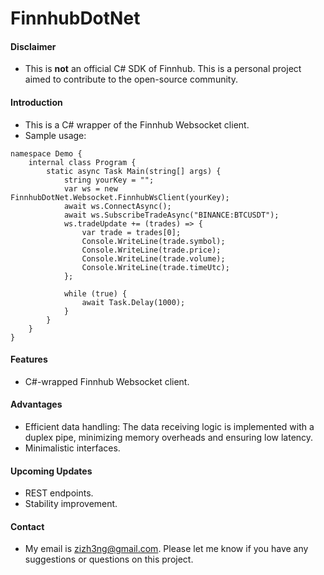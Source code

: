 # FinnhubDotNet

#### Disclaimer
- This is <b>not</b> an official C# SDK of Finnhub. This is a personal project aimed to contribute to the open-source community.

#### Introduction
- This is a C# wrapper of the Finnhub Websocket client.
- Sample usage:
```
﻿namespace Demo {
    internal class Program {
        static async Task Main(string[] args) {
            string yourKey = "";
            var ws = new FinnhubDotNet.Websocket.FinnhubWsClient(yourKey);
            await ws.ConnectAsync();
            await ws.SubscribeTradeAsync("BINANCE:BTCUSDT");
            ws.tradeUpdate += (trades) => {
                var trade = trades[0];
                Console.WriteLine(trade.symbol);
                Console.WriteLine(trade.price);
                Console.WriteLine(trade.volume);
                Console.WriteLine(trade.timeUtc);
            };

            while (true) {
                await Task.Delay(1000);
            }
        }
    }
}
```

#### Features
- C#-wrapped Finnhub Websocket client.

#### Advantages
- Efficient data handling: The data receiving logic is implemented with a duplex pipe, minimizing memory overheads and ensuring low latency.
- Minimalistic interfaces.

#### Upcoming Updates
- REST endpoints.
- Stability improvement.

#### Contact
- My email is zizh3ng@gmail.com. Please let me know if you have any suggestions or questions on this project.
